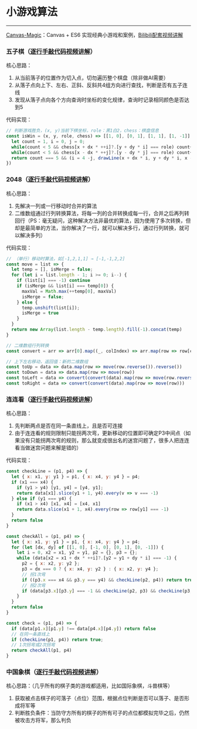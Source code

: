 # 小游戏算法

------

[Canvas-Magic](https://github.com/gaoxiaosi/canvas-magic)：Canvas + ES6 实现经典小游戏和案例，[Bilibili配套视频讲解](https://space.bilibili.com/314584180/channel/collectiondetail?sid=2575052&ctype=0)

### 五子棋（[逐行手敲代码视频讲解](https://www.bilibili.com/video/BV1Px4y1D7Pi/)）

核心思路：

1. 从当前落子的位置作为切入点，切勿遍历整个棋盘（除非做AI需要）
2. 从落子点向上下、左右、正斜、反斜共4组方向进行查找，判断是否有五子连线
3. 发现从落子点向各个方向查询时坐标的变化规律，查询时记录相同颜色是否达到5

代码实现：

```javascript
// 判断游戏胜负，(x, y)当前下棋坐标，role：黑1白2，chess：棋盘信息
const isWin = (x, y, role, chess) => [[1, 0], [0, 1], [1, 1], [1, -1]].some(([dx, dy]) => {
  let count = 1, i = 0, j = 0;
  while(count < 5 && chess[x + dx * ++i]?.[y + dy * i] === role) count++
  while(count < 5 && chess[x - dx * ++j]?.[y - dy * j] === role) count++
  return count === 5 && (i = 4 -j, drawLine(x + dx * i, y + dy * i, x - dx * j, y - dy * j, WIN_LINE_WIDTH, WIN_LINE_COLOR), true)
})
```

### 2048（[逐行手敲代码视频讲解](https://www.bilibili.com/video/BV1JA4m1P7fM/)）

核心思路：

1. 先解决一列或一行移动时合并的算法
2. 二维数组通过行列转换算法，将每一列的合并转换成每一行，合并之后再列转回行（PS：毫无疑问，这种解决方法非最优的算法，因为使用了多次转换，但却是最简单的方法，当你解决了一行，就可以解决多行，通过行列转换，就可以解决多列）

代码实现：

```javascript
// （单行）移动时算法，如[-1,2,1,1] → [-1,-1,2,2]
const move = list => {
  let temp = [], isMerge = false;
  for (let i = list.length - 1; i >= 0; i--) {
    if (list[i] === -1) continue
    if (isMerge && list[i] === temp[0]) {
      maxVal = Math.max(++temp[0], maxVal)
      isMerge = false;
    } else {
      temp.unshift(list[i]);
      isMerge = true
    }
  }
  return new Array(list.length - temp.length).fill(-1).concat(temp)
}

// 二维数组行列转换
const convert = arr => arr[0].map((_, colIndex) => arr.map(row => row[colIndex]))

// 上下左右移动，返回值：新的二维数组
const toUp = data => data.map(row => move(row.reverse()).reverse())
const toDown = data => data.map(row => move(row))
const toLeft = data => convert(convert(data).map(row => move(row.reverse()).reverse()))
const toRight = data => convert(convert(data).map(row => move(row)))
```

### 连连看（[逐行手敲代码视频讲解](https://www.bilibili.com/video/BV1g1421X7x6/)）

核心思路：

1. 先判断两点是否在同一条直线上，且是否可连接
2. 由于连连看的规则限制只能拐两次弯，更新移动的位置即可确定P3中间点（如果没有只能拐两次弯的规则，那么就变成很出名的迷宫问题了，很多人把连连看当做迷宫问题来解是错的）

代码实现：

```javascript
const checkLine = (p1, p4) => {
  let { x: x1, y: y1 } = p1, { x: x4, y: y4 } = p4;
  if (x1 === x4) {
    if (y1 > y4) [y1, y4] = [y4, y1];
    return data[x1].slice(y1 + 1, y4).every(v => v === -1)
  } else if (y1 === y4) {
    if (x1 > x4) [x1, x4] = [x4, x1]
    return data.slice(x1 + 1, x4).every(row => row[y1] === -1)
  }
  return false
}

const checkAll = (p1, p4) => {
  let { x: x1, y: y1 } = p1, { x: x4, y: y4 } = p4;
  for (let [dx, dy] of [[1, 0], [-1, 0], [0, 1], [0, -1]]) {
    let i = 0, x2 = x1, y2 = y1, p2 = {}, p3 = {};
    while (data[x2 = x1 + dx * ++i]?.[y2 = y1 + dy * i] === -1) {
      p2 = { x: x2, y: y2 };
      p3 = dx === 0 ? { x: x4, y: y2 } : { x: x2, y: y4 };
      // 拐1次弯
      if ((p3.x === x4 && p3.y === y4) && checkLine(p2, p4)) return true
      // 拐2次弯
      if (data[p3.x][p3.y] === -1 && checkLine(p2, p3) && checkLine(p3, p4)) return true
    }
  }
  return false
}

const check = (p1, p4) => {
  if (data[p1.x][p1.y] !== data[p4.x][p4.y]) return false
  // 在同一条直线上
  if (checkLine(p1, p4)) return true;
  // 1次拐弯或2次拐弯
  return checkAll(p1, p4)
}
```

### 中国象棋（[逐行手敲代码视频讲解](https://www.bilibili.com/video/BV1g1421X7x6/)）

核心思路：（几乎所有的棋子类的游戏都适用，比如国际象棋，斗兽棋等）

1. 获取被点击棋子的可落子（点位）范围，根据点位判断是否可以落子、是否形成将军等
2. 判断胜负条件：当防守方所有的棋子的所有可子的点位都模拟完毕之后，仍然被攻击方将军，那么判负
